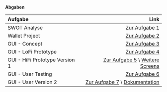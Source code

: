 **Abgaben**


| Aufgabe | Link |
| :----------- | -----------: |
| SWOT Analyse | [Zur Aufgabe 1](https://philippjenny.github.io/IFD/A1_SWOT/) |
| Wallet Project |[Zur Aufgabe 2](https://github.com/philippjenny/IFD/blob/main/A2_Wallet/WalletPrototype.pdf) |
| GUI - Concept |[Zur Aufgabe 3](https://github.com/philippjenny/IFD/blob/main/A3/01_Konzept) |
| GUI - LoFi Prototype |[Zur Aufgabe 4](https://github.com/philippjenny/IFD/blob/main/A3/02_LoFi_Prototype) |
| GUI - HiFi Prototype Version 1 |[Zur Aufgabe 5](https://philippjenny.github.io/IFD/A3/03_HiFi_Prototype/)  \ [Weitere Screens](https://github.com/philippjenny/IFD/blob/main/A3/04_HiFi_Prototype_PDFs/)|
| GUI - User Testing |[Zur Aufgabe 6](https://github.com/philippjenny/IFD/blob/main/A3/05_User_Testing) |
| GUI - User Version 2 |[Zur Aufgabe 7](https://philippjenny.github.io/IFD/A3/06_HiFi_Prototype_2nd_Iteration) \ [Dokumentation](https://github.com/philippjenny/IFD/blob/main/A3/07_Dokumentation/)|